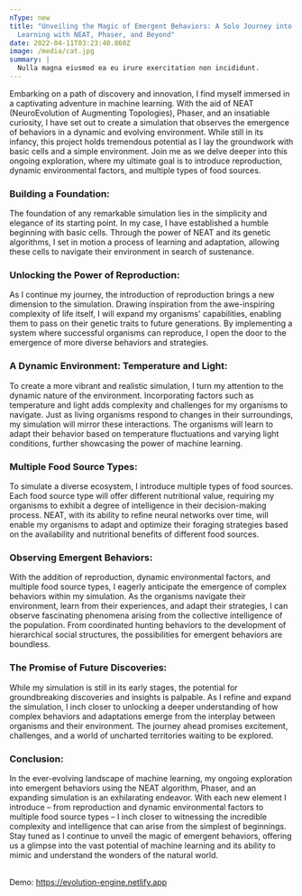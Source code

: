 ```yaml
---
nType: new
title: "Unveiling the Magic of Emergent Behaviors: A Solo Journey into Machine
  Learning with NEAT, Phaser, and Beyond"
date: 2022-04-11T03:23:40.860Z
image: /media/cat.jpg
summary: |
  Nulla magna eiusmod ea eu irure exercitation non incididunt.
---
```

Embarking on a path of discovery and innovation, I find myself immersed in a captivating adventure in machine learning. With the aid of NEAT (NeuroEvolution of Augmenting Topologies), Phaser, and an insatiable curiosity, I have set out to create a simulation that observes the emergence of behaviors in a dynamic and evolving environment. While still in its infancy, this project holds tremendous potential as I lay the groundwork with basic cells and a simple environment. Join me as we delve deeper into this ongoing exploration, where my ultimate goal is to introduce reproduction, dynamic environmental factors, and multiple types of food sources.

### Building a Foundation:

The foundation of any remarkable simulation lies in the simplicity and elegance of its starting point. In my case, I have established a humble beginning with basic cells. Through the power of NEAT and its genetic algorithms, I set in motion a process of learning and adaptation, allowing these cells to navigate their environment in search of sustenance.

### Unlocking the Power of Reproduction:

As I continue my journey, the introduction of reproduction brings a new dimension to the simulation. Drawing inspiration from the awe-inspiring complexity of life itself, I will expand my organisms' capabilities, enabling them to pass on their genetic traits to future generations. By implementing a system where successful organisms can reproduce, I open the door to the emergence of more diverse behaviors and strategies.

### A Dynamic Environment: Temperature and Light:

To create a more vibrant and realistic simulation, I turn my attention to the dynamic nature of the environment. Incorporating factors such as temperature and light adds complexity and challenges for my organisms to navigate. Just as living organisms respond to changes in their surroundings, my simulation will mirror these interactions. The organisms will learn to adapt their behavior based on temperature fluctuations and varying light conditions, further showcasing the power of machine learning.

### Multiple Food Source Types:

To simulate a diverse ecosystem, I introduce multiple types of food sources. Each food source type will offer different nutritional value, requiring my organisms to exhibit a degree of intelligence in their decision-making process. NEAT, with its ability to refine neural networks over time, will enable my organisms to adapt and optimize their foraging strategies based on the availability and nutritional benefits of different food sources.

### Observing Emergent Behaviors:

With the addition of reproduction, dynamic environmental factors, and multiple food source types, I eagerly anticipate the emergence of complex behaviors within my simulation. As the organisms navigate their environment, learn from their experiences, and adapt their strategies, I can observe fascinating phenomena arising from the collective intelligence of the population. From coordinated hunting behaviors to the development of hierarchical social structures, the possibilities for emergent behaviors are boundless.

### The Promise of Future Discoveries:

While my simulation is still in its early stages, the potential for groundbreaking discoveries and insights is palpable. As I refine and expand the simulation, I inch closer to unlocking a deeper understanding of how complex behaviors and adaptations emerge from the interplay between organisms and their environment. The journey ahead promises excitement, challenges, and a world of uncharted territories waiting to be explored.

### Conclusion:

In the ever-evolving landscape of machine learning, my ongoing exploration into emergent behaviors using the NEAT algorithm, Phaser, and an expanding simulation is an exhilarating endeavor. With each new element I introduce – from reproduction and dynamic environmental factors to multiple food source types – I inch closer to witnessing the incredible complexity and intelligence that can arise from the simplest of beginnings. Stay tuned as I continue to unveil the magic of emergent behaviors, offering us a glimpse into the vast potential of machine learning and its ability to mimic and understand the wonders of the natural world.

\
Demo: <https://evolution-engine.netlify.app>